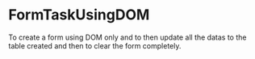 # FormTaskUsingDOM
To create a form using DOM only and to then update all the datas to the table created and then to clear the form completely.

